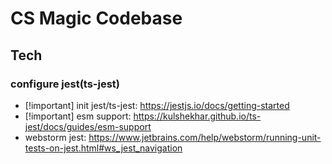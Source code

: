# CS Magic Codebase

## Tech

### configure jest(ts-jest)

- [!important] init jest/ts-jest: https://jestjs.io/docs/getting-started
- [!important] esm support: https://kulshekhar.github.io/ts-jest/docs/guides/esm-support
- webstorm jest: https://www.jetbrains.com/help/webstorm/running-unit-tests-on-jest.html#ws_jest_navigation
